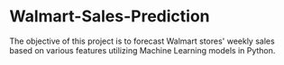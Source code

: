 # Walmart-Sales-Prediction
The objective of this project is to forecast Walmart stores' weekly sales based on various features utilizing Machine Learning models in Python.
